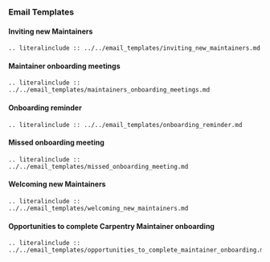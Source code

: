 ### Email Templates



#### Inviting new Maintainers


``` eval_rst
.. literalinclude :: ../../email_templates/inviting_new_maintainers.md
```


#### Maintainer onboarding meetings

```eval_rst
.. literalinclude :: ../../email_templates/maintainers_onboarding_meetings.md
```	


#### Onboarding reminder

```eval_rst
.. literalinclude :: ../../email_templates/onboarding_reminder.md
```


#### Missed onboarding meeting


```eval_rst
.. literalinclude :: ../../email_templates/missed_onboarding_meeting.md
```


#### Welcoming new Maintainers


```eval_rst
.. literalinclude :: ../../email_templates/welcoming_new_maintainers.md
```


#### Opportunities to complete Carpentry Maintainer onboarding


```eval_rst
.. literalinclude :: ../../email_templates/opportunities_to_complete_maintainer_onboarding.md
```

